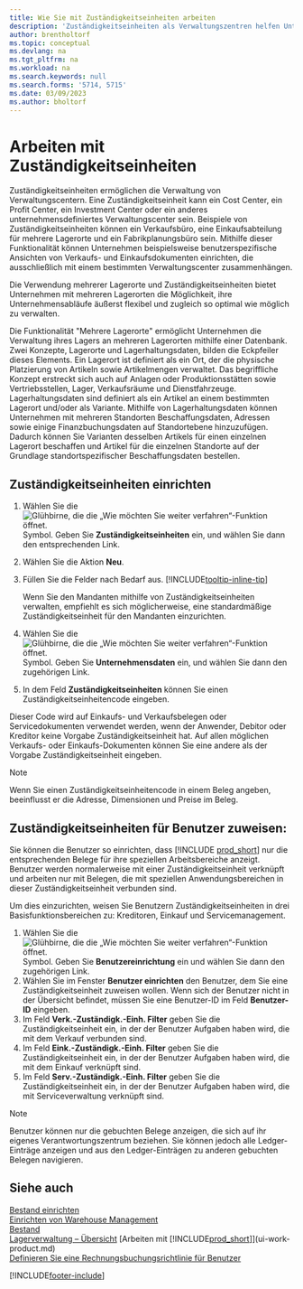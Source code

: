 ```yaml
---
title: Wie Sie mit Zuständigkeitseinheiten arbeiten
description: 'Zuständigkeitseinheiten als Verwaltungszentren helfen Unternehmen, benutzerspezifische Ansichten von Einkaufs- und Kaufbelegen festzulegen, die sich ausschließlich auf das jeweilige Zentrum beziehen.'
author: brentholtorf
ms.topic: conceptual
ms.devlang: na
ms.tgt_pltfrm: na
ms.workload: na
ms.search.keywords: null
ms.search.forms: '5714, 5715'
ms.date: 03/09/2023
ms.author: bholtorf
---
```

# <a name="work-with-responsibility-centers"></a>Arbeiten mit Zuständigkeitseinheiten

Zuständigkeitseinheiten ermöglichen die Verwaltung von Verwaltungscentern. Eine Zuständigkeitseinheit kann ein Cost Center, ein Profit Center, ein Investment Center oder ein anderes unternehmensdefiniertes Verwaltungscenter sein. Beispiele von Zuständigkeitseinheiten können ein Verkaufsbüro, eine Einkaufsabteilung für mehrere Lagerorte und ein Fabrikplanungsbüro sein. Mithilfe dieser Funktionalität können Unternehmen beispielsweise benutzerspezifische Ansichten von Verkaufs- und Einkaufsdokumenten einrichten, die ausschließlich mit einem bestimmten Verwaltungscenter zusammenhängen.  

Die Verwendung mehrerer Lagerorte und Zuständigkeitseinheiten bietet Unternehmen mit mehreren Lagerorten die Möglichkeit, ihre Unternehmensabläufe äußerst flexibel und zugleich so optimal wie möglich zu verwalten.

Die Funktionalität "Mehrere Lagerorte" ermöglicht Unternehmen die Verwaltung ihres Lagers an mehreren Lagerorten mithilfe einer Datenbank. Zwei Konzepte, Lagerorte und Lagerhaltungsdaten, bilden die Eckpfeiler dieses Elements. Ein Lagerort ist definiert als ein Ort, der die physische Platzierung von Artikeln sowie Artikelmengen verwaltet. Das begriffliche Konzept erstreckt sich auch auf Anlagen oder Produktionsstätten sowie Vertriebsstellen, Lager, Verkaufsräume und Dienstfahrzeuge. Lagerhaltungsdaten sind definiert als ein Artikel an einem bestimmten Lagerort und/oder als Variante. Mithilfe von Lagerhaltungsdaten können Unternehmen mit mehreren Standorten Beschaffungsdaten, Adressen sowie einige Finanzbuchungsdaten auf Standortebene hinzuzufügen. Dadurch können Sie Varianten desselben Artikels für einen einzelnen Lagerort beschaffen und Artikel für die einzelnen Standorte auf der Grundlage standortspezifischer Beschaffungsdaten bestellen.  

## <a name="to-set-up-a-responsibility-center"></a>Zuständigkeitseinheiten einrichten

1. Wählen Sie die ![Glühbirne, die die „Wie möchten Sie weiter verfahren“-Funktion öffnet.](media/ui-search/search_small.png "Wie möchten Sie weiter verfahren?") Symbol. Geben Sie **Zuständigkeitseinheiten** ein, und wählen Sie dann den entsprechenden Link.  
2. Wählen Sie die Aktion **Neu**.  
3. Füllen Sie die Felder nach Bedarf aus. [!INCLUDE[tooltip-inline-tip](includes/tooltip-inline-tip_md.md)]  

    Wenn Sie den Mandanten mithilfe von Zuständigkeitseinheiten verwalten, empfiehlt es sich möglicherweise, eine standardmäßige Zuständigkeitseinheit für den Mandanten einzurichten.
4. Wählen Sie die ![Glühbirne, die die „Wie möchten Sie weiter verfahren“-Funktion öffnet.](media/ui-search/search_small.png "Wie möchten Sie weiter verfahren?") Symbol. Geben Sie **Unternehmensdaten** ein, und wählen Sie dann den zugehörigen Link.
5. In dem Feld **Zuständigkeitseinheiten** können Sie einen Zuständigkeitseinheitencode eingeben.

Dieser Code wird auf Einkaufs- und Verkaufsbelegen oder Servicedokumenten verwendet werden, wenn der Anwender, Debitor oder Kreditor keine Vorgabe Zuständigkeitseinheit hat. Auf allen möglichen Verkaufs- oder Einkaufs-Dokumenten können Sie eine andere als der Vorgabe Zuständigkeitseinheit eingeben.

> [!NOTE]  
> Wenn Sie einen Zuständigkeitseinheitencode in einem Beleg angeben, beeinflusst er die Adresse, Dimensionen und Preise im Beleg.  

## <a name="to-assign-responsibility-centers-to-users"></a>Zuständigkeitseinheiten für Benutzer zuweisen:

Sie können die Benutzer so einrichten, dass [!INCLUDE [prod_short](includes/prod_short.md)] nur die entsprechenden Belege für ihre speziellen Arbeitsbereiche anzeigt. Benutzer werden normalerweise mit einer Zuständigkeitseinheit verknüpft und arbeiten nur mit Belegen, die mit speziellen Anwendungsbereichen in dieser Zuständigkeitseinheit verbunden sind.  

Um dies einzurichten, weisen Sie Benutzern Zuständigkeitseinheiten in drei Basisfunktionsbereichen zu: Kreditoren, Einkauf und Servicemanagement.  

1. Wählen Sie die ![Glühbirne, die die „Wie möchten Sie weiter verfahren“-Funktion öffnet.](media/ui-search/search_small.png "Wie möchten Sie weiter verfahren?") Symbol. Geben Sie **Benutzereinrichtung** ein und wählen Sie dann den zugehörigen Link.  
2. Wählen Sie im Fenster **Benutzer einrichten** den Benutzer, dem Sie eine Zuständigkeitseinheit zuweisen wollen. Wenn sich der Benutzer nicht in der Übersicht befindet, müssen Sie eine Benutzer-ID im Feld **Benutzer-ID** eingeben.  
3. Im Feld **Verk.-Zuständigk.-Einh. Filter** geben Sie die Zuständigkeitseinheit ein, in der der Benutzer Aufgaben haben wird, die mit dem Verkauf verbunden sind.  
4. Im Feld **Eink.-Zuständigk.-Einh. Filter** geben Sie die Zuständigkeitseinheit ein, in der der Benutzer Aufgaben haben wird, die mit dem Einkauf verknüpft sind.  
5. Im Feld **Serv.-Zuständigk.-Einh. Filter** geben Sie die Zuständigkeitseinheit ein, in der der Benutzer Aufgaben haben wird, die mit Serviceverwaltung verknüpft sind.  

> [!NOTE]  
> Benutzer können nur die gebuchten Belege anzeigen, die sich auf ihr eigenes Verantwortungszentrum beziehen. Sie können jedoch alle Ledger-Einträge anzeigen und aus den Ledger-Einträgen zu anderen gebuchten Belegen navigieren.

## <a name="see-also"></a>Siehe auch

[Bestand einrichten](inventory-setup-inventory.md)  
[Einrichten von Warehouse Management](warehouse-setup-warehouse.md)  
[Bestand](inventory-manage-inventory.md)  
[Lagerverwaltung – Übersicht](design-details-warehouse-management.md)
[Arbeiten mit [!INCLUDE[prod_short](includes/prod_short.md)]](ui-work-product.md)  
[Definieren Sie eine Rechnungsbuchungsrichtlinie für Benutzer](admin-setup-invoice-posting-policy.md)

[!INCLUDE[footer-include](includes/footer-banner.md)]
